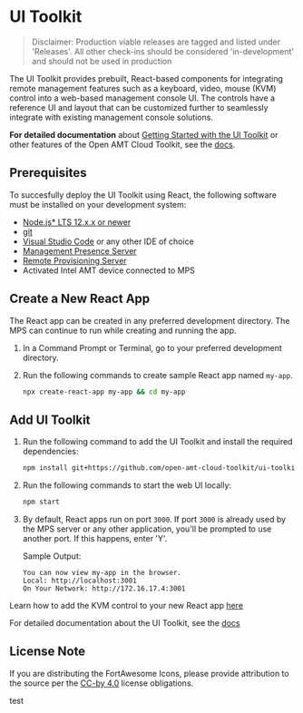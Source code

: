 # UI Toolkit

> Disclaimer: Production viable releases are tagged and listed under 'Releases'.  All other check-ins should be considered 'in-development' and should not be used in production

The UI Toolkit provides prebuilt, React-based components for integrating remote management features such as a keyboard, video, mouse (KVM) control into a web-based management console UI. The controls have a reference UI and layout that can be customized further to seamlessly integrate with existing management console solutions.

**For detailed documentation** about [Getting Started with the UI Toolkit](https://open-amt-cloud-toolkit.github.io/docs/1.0/Tutorials/uitoolkit) or other features of the Open AMT Cloud Toolkit, see the [docs](https://open-amt-cloud-toolkit.github.io/docs/).

## Prerequisites

To succesfully deploy the UI Toolkit using React, the following software must be installed on your development system:

- [Node.js* LTS 12.x.x or newer](https://nodejs.org/en/)
- [git](https://git-scm.com/downloads)
- [Visual Studio Code](https://code.visualstudio.com/) or any other IDE of choice
- [Management Presence Server](https://github.com/open-amt-cloud-toolkit/mps)
- [Remote Provisioning Server](https://github.com/open-amt-cloud-toolkit/rps)
- Activated Intel AMT device connected to MPS


## Create a New React App

The React app can be created in any preferred development directory. The MPS can continue to run while creating and running the app.

1. In a Command Prompt or Terminal, go to your preferred development directory. 

2. Run the following commands to create sample React app named `my-app`.

    ``` bash
    npx create-react-app my-app && cd my-app
    ```

## Add UI Toolkit

1. Run the following command to add the UI Toolkit and install the required dependencies:

    ``` bash
    npm install git+https://github.com/open-amt-cloud-toolkit/ui-toolkit.git --save
    ```

2. Run the following commands to start the web UI locally:

    ``` bash
    npm start
    ```

3. By default, React apps run on port `3000`. If port `3000` is already used by the MPS server or any other application, you'll be prompted to use another port. If this happens, enter 'Y'.

    Sample Output:

    ```
    You can now view my-app in the browser.
    Local: http://localhost:3001
    On Your Network: http://172.16.17.4:3001
    ```


Learn how to add the KVM control to your new React app [here](https://open-amt-cloud-toolkit.github.io/docs/1.0/Tutorials/uitoolkit/#add-a-sample-control)


For detailed documentation about the UI Toolkit, see the [docs](https://open-amt-cloud-toolkit.github.io/docs/)


## License Note

If you are distributing the FortAwesome Icons, please provide attribution to the source per the [CC-by 4.0](https://creativecommons.org/licenses/by/4.0/deed.ast) license obligations.


test